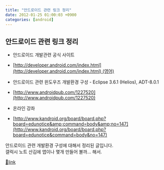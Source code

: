 ```yaml
---
title: "안드로이드 관련 링크 정리"
date: 2012-01-25 01:00:03 +0900
categories: [android]
---
```


안드로이드 관련 링크 정리
--------------

- 안드로이드 개발관련 공식 사이트
- [http://developer.android.com/index.html](http://developer.android.com/index.html) (영어)

- 안드로이드 관련 윈도우즈 개발환경 구성 - Eclipse 3.6.1 (Helios), ADT-8.0.1
- [http://www.androidpub.com/1227520](http://www.androidpub.com/1227520)

- 온라인 강좌
- [http://www.kandroid.org/board/board.php?board=edunotice&amp;command=body&amp;no=147](http://www.kandroid.org/board/board.php?board=edunotice&command=body&no=147)


  
안드로이드 관련 개발환경 구성에 대해서 정리된 글입니다.  
갤럭시 노트 산김에 앱이나 몇개 만들어 볼까... 해서.  
  



[🔗link](http://www.mins01.com/mh/tech/read/755)